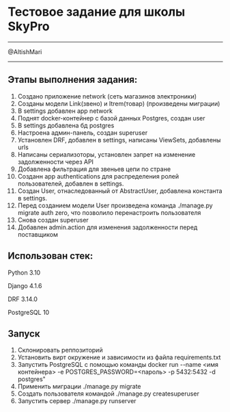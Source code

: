# Тестовое задание для школы SkyPro
___
@AltishMari
___
Этапы выполнения задания:
---

1. Создано приложение network (сеть магазинов электроники)
2. Созданы модели Link(звено) и Itrem(товар) (произведены миграции)
3. В settings добавлен app network
4. Поднят docker-контейнер с базой данных Postgres, создан user
5. В settings добавлена бд postgres
6. Настроена админ-панель, создан superuser
7. Установлен DRF, добавлен в settings, написаны ViewSets, добавлены urls
8. Написаны сериализоторы, установлен запрет на изменение задолженности через API
9. Добавлена фильтрация для звеньев цепи по стране
10. Созданн app authentications для распределения ролей пользователей, добавлен в settings.
11. Создан User, отнаследованный от AbstractUser, добавлена константа в settings. 
12. Перед созданием модели User произведена команда ./manage.py migrate auth zero, что позволило перенастроить пользователя
13. Снова создан superuser
13. Добавлен admin.action для изменения задолженности перед поставщиком

Использован стек:
---
Python 3.10

Django 4.1.6

DRF 3.14.0

PostgreSQL 10

Запуск
---
1. Склонировать реппозиторий
2. Установить вирт окружение и зависимости из файла requirements.txt
3. Запустить PostgreSQL с помощью команды docker run --name <имя контейнера> -e POSTGRES_PASSWORD=<пароль> -p 5432:5432 -d postgres"
4. Применить миграции ./manage.py migrate
5. Создать пользователя командой ./manage.py createsuperuser 
6. Запустить сервер ./manage.py runserver
